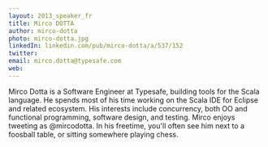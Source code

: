 ```yaml
---
layout: 2013_speaker_fr
title: Mirco DOTTA
author: mirco-dotta
photo: mirco-dotta.jpg
linkedIn: linkedin.com/pub/mirco-dotta/a/537/152
twitter:
email: mirco.dotta@typesafe.com
web:
---
```


Mirco Dotta is a Software Engineer at Typesafe, building tools for the Scala language. He spends most of his time working on the Scala IDE for Eclipse and related ecosystem. His interests include concurrency, both OO and functional programming, software design, and testing. Mirco enjoys tweeting as @mircodotta. In his freetime, you'll often see him next to a foosball table, or sitting somewhere playing chess.